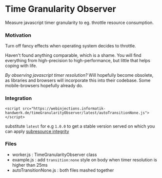 # Time Granularity Observer

Measure javascript timer granularity to eg. throttle resource consumption.

### Motivation

Turn off fancy effects when operating system decides to throttle.

Haven't found anything comparable, which is a shame. You will find everything from high-precision to high-performance, but little that helps coping with life.

*By observing javascript timer resolution?* Will hopefully become obsolete, as libraries and browsers will incorporate this into their codebase. Some mobile-browsers hopefully already do.

### Integration

```
<script src="https://webinjections.informatik-handwerk.de/timeGranularityObserver/latest/autoTransitionNone.js"></script>
```
substitute `latest` for e.g `1.0.0` to get a stable version served on which you can apply [subresource integrity](https://developer.mozilla.org/en-US/docs/Web/Security/Subresource_Integrity)

### Files
 - worker.js : TimeGranularityObserver class
 - example.js : add `transition:none` style on body when timer resolution is higher than 25ms
 - autoTransitionNone.js : both files mashed together